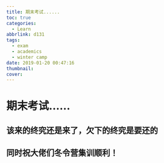 ```yaml
---
title: 期末考试......
toc: true
categories:
  - Learn
abbrlink: d131
tags:
  - exam
  - academics
  - winter camp
date: 2019-01-20 00:47:16
thumbnail:
cover:
---
```


# 期末考试……

## 该来的终究还是来了，欠下的终究是要还的

## 同时祝大佬们冬令营集训顺利！